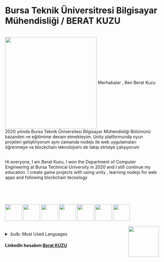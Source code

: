 # Bursa Teknik Üniversitresi Bilgisayar Mühendisliği / BERAT KUZU

</br>

<img src="https://tenor.com/view/programming-gif-24916992.gif" width="300" align="center">
Merhabalar , Ben Berat Kuzu 2020 yılında Bursa Teknik Üniversitesi Bilgisayar Mühendisliği Bölümünü kazandım ve eğitimime devam etmekteyim.
Unity platformunda oyun projeleri geliştiriyorum aynı zamanda nodejs ile web uygulamaları öğrenmeye ve blockchain teknolojisini de takip etmeye çalışıyorum
 

</br>
</br>

Hi everyone, I am Berat Kuzu, I won the Department of Computer Engineering at Bursa Technical University in 2020 and I still continue my education.
I create game projects with using unity , learning nodejs for web apps and  following blockchain tecnology

</br>
</br>
</br>

<p><img src="https://cdn-icons-png.flaticon.com/512/6132/6132221.png" width="55"> <img src="https://cdn-icons-png.flaticon.com/512/5968/5968292.png" width="55"> 
<img src="https://github.com/BeratKuzu55/BeratKuzu55/assets/75533278/a9613144-9cb3-48f7-bdc0-5a3aad880590" width="55">
 <img src="https://github.com/BeratKuzu55/BeratKuzu55/assets/75533278/0a6e1ba4-fe15-44f1-b533-4918b7b3503d" width="55">
  <img src="https://github.com/BeratKuzu55/BeratKuzu55/assets/75533278/9d1a9e17-3c4e-4ee8-bfe7-2abc12ee58ad" width="55">
 <img src="https://github.com/BeratKuzu55/BeratKuzu55/assets/75533278/a396bed2-b63b-4b9e-8816-15e7ce70569f" width="55">
  <img src="https://github.com/BeratKuzu55/BeratKuzu55/assets/75533278/92025745-ef18-450b-9559-ca11269b7bcd" width="55">

 <img src="https://user-images.githubusercontent.com/75533278/201489848-d5469a9c-2ece-4775-a916-e6780fdee36f.gif" width="100" align="right" border-radius="10px">  </p>

</br> 

<details>
  <summary>:bulb: Most Used Languages</summary>
  <img src="https://github-readme-stats.vercel.app/api/top-langs/?username=BeratKuzu55&layout=compact" >
  </details>


#### LinkedIn hesabım  [Berat KUZU]
[Berat KUZU]:https://www.linkedin.com/in/berat-kuzu-a57a71197/
